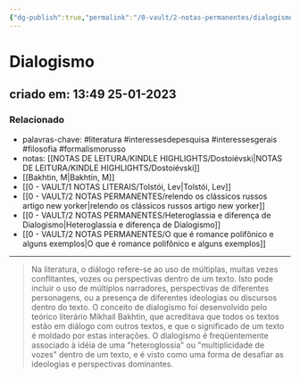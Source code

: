 ```yaml
---
{"dg-publish":true,"permalink":"/0-vault/2-notas-permanentes/dialogismo/","tags":["permanente","literatura","interessesdepesquisa","interessesgerais","filosofia","formalismorusso"],"dgHomeLink":true,"dgShowLocalGraph":true,"dgShowFileTree":true,"dgEnableSearch":true}
---
```


# Dialogismo
## criado em: 13:49 25-01-2023

### Relacionado
- palavras-chave: #literatura #interessesdepesquisa #interessesgerais #filosofia #formalismorusso 
- notas: [[NOTAS DE LEITURA/KINDLE HIGHLIGHTS/Dostoiévski\|NOTAS DE LEITURA/KINDLE HIGHLIGHTS/Dostoiévski]]
- [[Bakhtin, M\|Bakhtin, M]]
- [[0 - VAULT/1 NOTAS LITERAIS/Tolstói, Lev\|Tolstói, Lev]]
- [[0 - VAULT/2 NOTAS PERMANENTES/relendo os clássicos russos artigo new yorker\|relendo os clássicos russos artigo new yorker]]
- [[0 - VAULT/2 NOTAS PERMANENTES/Heteroglassia e diferença de Dialogismo\|Heteroglassia e diferença de Dialogismo]]
- [[0 - VAULT/2 NOTAS PERMANENTES/O que é romance polifônico e alguns exemplos\|O que é romance polifônico e alguns exemplos]]

---
>Na literatura, o diálogo refere-se ao uso de múltiplas, muitas vezes conflitantes, vozes ou perspectivas dentro de um texto. Isto pode incluir o uso de múltiplos narradores, perspectivas de diferentes personagens, ou a presença de diferentes ideologias ou discursos dentro do texto. O conceito de dialogismo foi desenvolvido pelo teórico literário Mikhail Bakhtin, que acreditava que todos os textos estão em diálogo com outros textos, e que o significado de um texto é moldado por estas interações. O dialogismo é freqüentemente associado à idéia de uma "heteroglossia" ou "multiplicidade de vozes" dentro de um texto, e é visto como uma forma de desafiar as ideologias e perspectivas dominantes.


